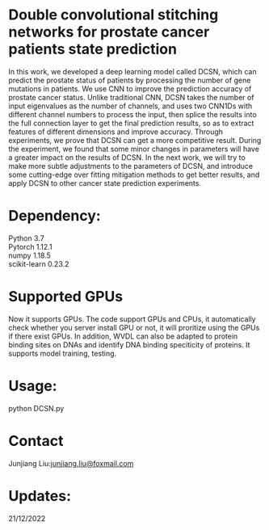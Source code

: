 # Double convolutional stitching networks for prostate cancer patients state prediction
In this work, we developed a deep learning model called DCSN, which can predict the prostate status of patients by processing the number of gene mutations in patients. We use CNN to improve the prediction accuracy of prostate cancer status. Unlike traditional CNN, DCSN takes the number of input eigenvalues as the number of channels, and uses two CNN1Ds with different channel numbers to process the input, then splice the results into the full connection layer to get the final prediction results, so as to extract features of different dimensions and improve accuracy. Through experiments, we prove that DCSN can get a more competitive result. During the experiment, we found that some minor changes in parameters will have a greater impact on the results of DCSN. In the next work, we will try to make more subtle adjustments to the parameters of DCSN, and introduce some cutting-edge over fitting mitigation methods to get better results, and apply DCSN to other cancer state prediction experiments.
# Dependency:
Python 3.7 <br>
Pytorch 1.12.1 <br>
numpy 1.18.5 <br>
scikit-learn 0.23.2
# Supported GPUs
Now it supports GPUs. The code support GPUs and CPUs, it automatically check whether you server install GPU or not, it will proritize using the GPUs if there exist GPUs.
In addition, WVDL can also be adapted to protein binding sites on DNAs and identify DNA binding speciticity of proteins.
It supports model training, testing.
# Usage:
python DCSN.py
# Contact
Junjiang Liu:junjiang.liu@foxmail.com
# Updates:
21/12/2022
